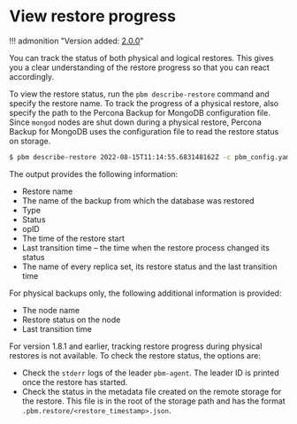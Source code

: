 # View restore progress

!!! admonition "Version added: [2.0.0](../release-notes/2.0.0.md)"

You can track the status of both physical and logical restores. This gives you a clear understanding of the restore progress so that you can react accordingly. 

To view the restore status, run the `pbm describe-restore` command and specify the restore name. To track the progress of a physical restore, also specify the path to the Percona Backup for MongoDB configuration file. Since `mongod` nodes are shut down during a physical restore, Percona Backup for MongoDB uses the configuration file to read the restore status on storage.

```{.bash data-prompt="$"}
$ pbm describe-restore 2022-08-15T11:14:55.683148162Z -c pbm_config.yaml
```

The output provides the following information:

-  Restore name
-  The name of the backup from which the database was restored
-  Type
-  Status
-  opID
-  The time of the restore start
-  Last transition time – the time when the restore process changed its status
-  The name of every replica set, its restore status and the last transition time 

For physical backups only, the following additional information is provided:

- The node name
- Restore status on the node
- Last transition time

For version 1.8.1 and earlier, tracking restore progress during physical restores is not available. To check the restore status, the options are:

- Check the `stderr` logs of the leader `pbm-agent`. The leader ID is printed once the restore has started.
- Check the status in the metadata file created on the remote storage for the restore. This file is in the root of the storage path and has the format `.pbm.restore/<restore_timestamp>.json`.